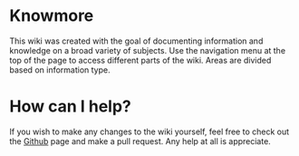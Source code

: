 # Knowmore

This wiki was created with the goal of documenting information and knowledge on a broad variety of subjects. Use the navigation menu at the top of the page to access different parts of the wiki. Areas are divided based on information type.

How can I help?
=======

If you wish to make any changes to the wiki yourself, feel free to check out the [Github](https://github.com/viri-space/knowmore) page and make a pull request. Any help at all is appreciate.
